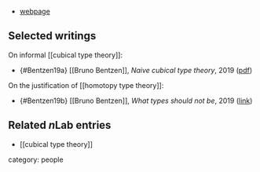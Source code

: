 
* [webpage](https://www.brunobentzen.com/)

## Selected writings

On informal [[cubical type theory]]:

* {#Bentzen19a} [[Bruno Bentzen]], _Naive cubical type theory_, 2019 ([pdf](https://arxiv.org/pdf/1911.05844.pdf))

On the justification of [[homotopy type theory]]:

* {#Bentzen19b} [[Bruno Bentzen]], _What types should not be_, 2019 ([link](https://doi.org/10.1093/philmat/nkz014))

## Related $n$Lab entries

* [[cubical type theory]]

category: people